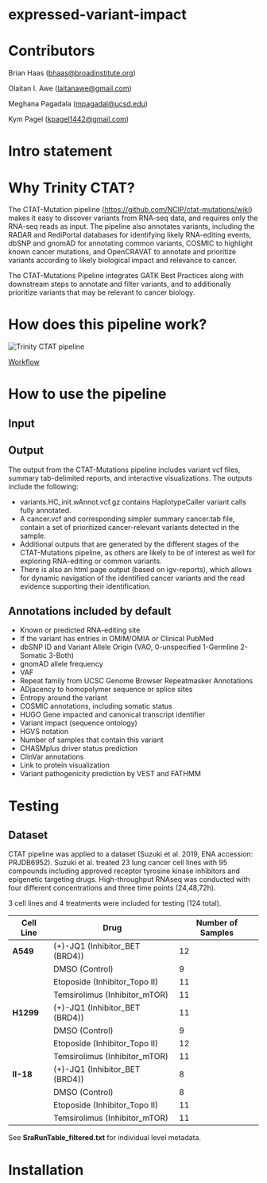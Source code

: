 # expressed-variant-impact

# Contributors
Brian Haas (bhaas@broadinstitute.org)

Olaitan I. Awe (laitanawe@gmail.com)

Meghana Pagadala (mpagadal@ucsd.edu)

Kym Pagel (kpagel1442@gmail.com)


# Intro statement


# Why Trinity CTAT?

The CTAT-Mutation pipeline (https://github.com/NCIP/ctat-mutations/wiki) makes it easy to discover variants from RNA-seq data, and requires only the RNA-seq reads as input. The pipeline also annotates variants, including the RADAR and RediPortal databases for identifying likely RNA-editing events, dbSNP and gnomAD for annotating common variants, COSMIC to highlight known cancer mutations, and OpenCRAVAT to annotate and prioritize variants according to likely biological impact and relevance to cancer.

The CTAT-Mutations Pipeline integrates GATK Best Practices along with downstream steps to annotate and filter variants, and to additionally prioritize variants that may be relevant to cancer biology. 


# How does this pipeline work?

![Trinity CTAT pipeline](https://github.com/NCIP/ctat-mutations/wiki/imgs/workflow.png) 

[Workflow](img/ctat_workflow.png)


# How to use the pipeline


## Input


## Output

The output from the CTAT-Mutations pipeline includes variant vcf files, summary tab-delimited reports, and interactive visualizations. The outputs include the following:

- variants.HC_init.wAnnot.vcf.gz contains HaplotypeCaller variant calls fully annotated. 
- A cancer.vcf and corresponding simpler summary cancer.tab file, contain a set of prioritized cancer-relevant variants detected in the sample. 
- Additional outputs that are generated by the different stages of the CTAT-Mutations pipeline, as others are likely to be of interest as well for exploring RNA-editing or common variants. 
- There is also an html page output (based on igv-reports), which allows for dynamic navigation of the identified cancer variants and the read evidence supporting their identification. 


## Annotations included by default

- Known or predicted RNA-editing site
- If the variant has entries in OMIM/OMIA or Clinical PubMed
- dbSNP ID and Variant Allele Origin (VAO, 0-unspecified 1-Germline 2-Somatic 3-Both)
- gnomAD allele frequency
- VAF
- Repeat family from UCSC Genome Browser Repeatmasker Annotations
- ADjacency to homopolymer sequence or splice sites
- Entropy around the variant
- COSMIC annotations, including somatic status
- HUGO Gene impacted and canonical transcript identifier
- Variant impact (sequence ontology)
- HGVS notation
- Number of samples that contain this variant
- CHASMplus driver status prediction
- ClinVar annotations
- Link to protein visualization
- Variant pathogenicity prediction by VEST and FATHMM

# Testing

## Dataset

CTAT pipeline was applied to a dataset (Suzuki et al. 2019, ENA accession: PRJDB6952). Suzuki et al. treated 23 lung cancer cell lines with 95 compounds including approved receptor tyrosine kinase inhibitors and epigenetic targeting drugs. High-throughput RNAseq was conducted with four different concentrations and three time points (24,48,72h). 

3 cell lines and 4 treatments were included for testing (124 total).

| Cell Line  | Drug | Number of Samples |
| ------------- | ------------- |------------- |
| **A549** | (+)-JQ1 (Inhibitor_BET (BRD4))  | 12  | 
|  | DMSO (Control)  | 9  | 
|  | Etoposide (Inhibitor_Topo II)  | 11  | 
|  | Temsirolimus (Inhibitor_mTOR)  | 11  | 
| **H1299**  | (+)-JQ1 (Inhibitor_BET (BRD4))  | 11  | 
|  | DMSO (Control)  | 9  | 
|  | Etoposide (Inhibitor_Topo II)  | 12  | 
|  | Temsirolimus (Inhibitor_mTOR)  | 11  | 
| **II-18** | (+)-JQ1 (Inhibitor_BET (BRD4))  | 8  | 
|  | DMSO (Control)  | 8  | 
|  | Etoposide (Inhibitor_Topo II)  | 11  | 
|  | Temsirolimus (Inhibitor_mTOR)  | 11  | 

See **SraRunTable_filtered.txt** for individual level metadata.

# Installation
